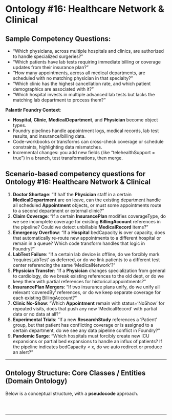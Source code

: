 # Ontology #16: Healthcare Network & Clinical                                        
                  
## Sample Competency Questions:                      
 	              
* “Which physicians, across multiple hospitals and clinics, are authorized to handle specialized surgeries?”             
* “Which patients have lab tests requiring immediate billing or coverage updates from their insurance plan?”             
* “How many appointments, across all medical departments, are scheduled with no matching physician in that specialty?”             
* “Which clinic has the highest cancellation rate, and which patient demographics are associated with it?”             
* “Which hospital invests in multiple advanced lab tests but lacks the matching lab department to process them?”           
           
**Palantir Foundry Context**:           
- **Hospital**, **Clinic**, **MedicalDepartment**, and **Physician** become object types.             
- Foundry pipelines handle appointment logs, medical records, lab test results, and insurance/billing data.             
- Code-workbooks or transforms can cross-check coverage or schedule constraints, highlighting data mismatches.             
- Incremental changes: you add new fields (like “telehealthSupport = true”) in a branch, test transformations, then merge.                                           
                                            
## **Scenario-based competency questions** for Ontology #16: Healthcare Network & Clinical                                            
                                            
1. **Doctor Shortage**: “If half the **Physician** staff in a certain **MedicalDepartment** are on leave, can the existing department handle all scheduled **Appointment** objects, or must some appointments route to a second department or external clinic?”                                            
2. **Claim Coverage**: “If a certain **InsurancePlan** modifies coverageType, do we see incomplete coverage for existing **BillingAccount** references in the pipeline? Could we detect unbillable **MedicalRecord** items?”                                            
3. **Emergency Overflow**: “If a **Hospital** bedCapacity is over capacity, does that automatically re-route new appointments to a different hospital or remain in a queue? Which code transform handles that logic in Foundry?”                                            
4. **LabTest Failure**: “If a certain lab device is offline, do we forcibly mark ‘requiresLabTest’ as deferred, or do we link patients to a different test center referencing the same ‘MedicalNetwork’?”                                            
5. **Physician Transfer**: “If a **Physician** changes specialization from general to cardiology, do we break existing references to the old dept, or do we keep them with partial references for historical appointments?”                                            
6. **InsurancePlan Mergers**: “If two insurance plans unify, do we unify all relevant ‘coveredBy’ references, or do we keep separate coverage for each existing BillingAccount?”                                            
7. **Clinic No-Show**: “Which **Appointment** remain with status=‘NoShow’ for repeated visits, does that push any new ‘MedicalRecord’ with partial data or no data at all?”                                            
8. **Experimental Trials**: “If a new **ResearchStudy** references a ‘Patient’ group, but that patient has conflicting coverage or is assigned to a certain department, do we see any data pipeline conflict in Foundry?”                                            
9. **Pandemic Surge**: “Which hospitals must forcibly create new ICU expansions or partial bed expansions to handle an influx of patients? If the pipeline indicates bedCapacity < x, do we auto redirect or produce an alert?”                                            
                                            
---                                    
                                              
                                                 
## Ontology Structure: Core Classes / Entities (Domain Ontology)                                                 
                                                 
Below is a conceptual structure, with a **pseudocode** approach.                                          
                                         
                                                 
                                                 
                                                                                               
```mermaid                                                                                               
                                        
                                          
```                                                                                  
                                                                                             
---                                                                   
                                                                   
```pseudocode                                                                 
                                       
                                         
                                                  
```                